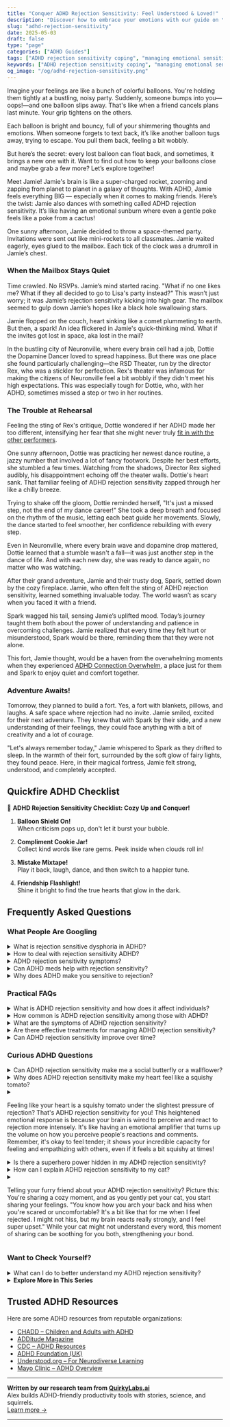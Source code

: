 ```yaml
---
title: "Conquer ADHD Rejection Sensitivity: Feel Understood & Loved!"
description: "Discover how to embrace your emotions with our guide on \"ADHD rejection sensitivity.\" Feel seen, understood, and uplifted as we explore how to keep your colorful balloons close!"
slug: "adhd-rejection-sensitivity"
date: 2025-05-03
draft: false
type: "page"
categories: ["ADHD Guides"]
tags: ["ADHD rejection sensitivity coping", "managing emotional sensitivity ADHD", "rejection sensitive dysphoria tips", "adult ADHD friendship challenges", "emotional regulation ADHD adults", "ADHD social anxiety strategies", "understanding ADHD emotional responses"]
keywords: ["ADHD rejection sensitivity coping", "managing emotional sensitivity ADHD", "rejection sensitive dysphoria tips", "adult ADHD friendship challenges", "emotional regulation ADHD adults", "ADHD social anxiety strategies", "understanding ADHD emotional responses"]
og_image: "/og/adhd-rejection-sensitivity.png"
---
```


Imagine your feelings are like a bunch of colorful balloons. You're holding them tightly at a bustling, noisy party. Suddenly, someone bumps into you—oops!—and one balloon slips away. That's like when a friend cancels plans last minute. Your grip tightens on the others.

Each balloon is bright and bouncy, full of your shimmering thoughts and emotions. When someone forgets to text back, it’s like another balloon tugs away, trying to escape. You pull them back, feeling a bit wobbly.

But here’s the secret: every lost balloon can float back, and sometimes, it brings a new one with it. Want to find out how to keep your balloons close and maybe grab a few more? Let’s explore together!

Meet Jamie! Jamie's brain is like a super-charged rocket, zooming and zapping from planet to planet in a galaxy of thoughts. With ADHD, Jamie feels everything BIG — especially when it comes to making friends. Here’s the twist: Jamie also dances with something called ADHD rejection sensitivity. It’s like having an emotional sunburn where even a gentle poke feels like a poke from a cactus!

One sunny afternoon, Jamie decided to throw a space-themed party. Invitations were sent out like mini-rockets to all classmates. Jamie waited eagerly, eyes glued to the mailbox. Each tick of the clock was a drumroll in Jamie’s chest.

### When the Mailbox Stays Quiet

Time crawled. No RSVPs. Jamie’s mind started racing. "What if no one likes me? What if they all decided to go to Lisa's party instead?" This wasn’t just worry; it was Jamie’s rejection sensitivity kicking into high gear. The mailbox seemed to gulp down Jamie’s hopes like a black hole swallowing stars.

Jamie flopped on the couch, heart sinking like a comet plummeting to earth. But then, a spark! An idea flickered in Jamie's quick-thinking mind. What if the invites got lost in space, aka lost in the mail?

In the bustling city of Neuronville, where every brain cell had a job, Dottie the Dopamine Dancer loved to spread happiness. But there was one place she found particularly challenging—the RSD Theater, run by the director Rex, who was a stickler for perfection. Rex's theater was infamous for making the citizens of Neuronville feel a bit wobbly if they didn't meet his high expectations. This was especially tough for Dottie, who, with her ADHD, sometimes missed a step or two in her routines.

### The Trouble at Rehearsal

Feeling the sting of Rex's critique, Dottie wondered if her ADHD made her too different, intensifying her fear that she might never truly [fit in with the other performers](/pages/adhd-dont-fit-in/).

One sunny afternoon, Dottie was practicing her newest dance routine, a jazzy number that involved a lot of fancy footwork. Despite her best efforts, she stumbled a few times. Watching from the shadows, Director Rex sighed audibly, his disappointment echoing off the theater walls. Dottie's heart sank. That familiar feeling of ADHD rejection sensitivity zapped through her like a chilly breeze.

Trying to shake off the gloom, Dottie reminded herself, "It's just a missed step, not the end of my dance career!" She took a deep breath and focused on the rhythm of the music, letting each beat guide her movements. Slowly, the dance started to feel smoother, her confidence rebuilding with every step.

Even in Neuronville, where every brain wave and dopamine drop mattered, Dottie learned that a stumble wasn't a fall—it was just another step in the dance of life. And with each new day, she was ready to dance again, no matter who was watching.

After their grand adventure, Jamie and their trusty dog, Spark, settled down by the cozy fireplace. Jamie, who often felt the sting of ADHD rejection sensitivity, learned something invaluable today. The world wasn’t as scary when you faced it with a friend.

Spark wagged his tail, sensing Jamie’s uplifted mood. Today’s journey taught them both about the power of understanding and patience in overcoming challenges. Jamie realized that every time they felt hurt or misunderstood, Spark would be there, reminding them that they were not alone.

This fort, Jamie thought, would be a haven from the overwhelming moments when they experienced [ADHD Connection Overwhelm](/pages/adhd-connection-overwhelm/), a place just for them and Spark to enjoy quiet and comfort together.

### Adventure Awaits!

Tomorrow, they planned to build a fort. Yes, a fort with blankets, pillows, and laughs. A safe space where rejection had no invite. Jamie smiled, excited for their next adventure. They knew that with Spark by their side, and a new understanding of their feelings, they could face anything with a bit of creativity and a lot of courage.

"Let's always remember today," Jamie whispered to Spark as they drifted to sleep. In the warmth of their fort, surrounded by the soft glow of fairy lights, they found peace. Here, in their magical fortress, Jamie felt strong, understood, and completely accepted.

## Quickfire ADHD Checklist

🌈 **ADHD Rejection Sensitivity Checklist: Cozy Up and Conquer!**

1. **Balloon Shield On!**  
   When criticism pops up, don't let it burst your bubble.

2. **Compliment Cookie Jar!**  
   Collect kind words like rare gems. Peek inside when clouds roll in!

3. **Mistake Mixtape!**  
   Play it back, laugh, dance, and then switch to a happier tune.

4. **Friendship Flashlight!**  
   Shine it bright to find the true hearts that glow in the dark.

## Frequently Asked Questions



### What People Are Googling

<details><summary>What is rejection sensitive dysphoria in ADHD?</summary><p>Rejection sensitive dysphoria (RSD) is a common emotional challenge for many with ADHD. It involves an intense, often overwhelming, emotional response to perceived or actual rejection, criticism, or disappointment. People experiencing RSD might feel suddenly deflated, sad, or even angry when they think they've let someone down or aren't meeting expectations. It's like an emotional amplifier that can make the fear of rejection much more painful, but understanding this aspect of ADHD is a great step toward managing those feelings and fostering kinder self-awareness.</p></details>
<details><summary>How to deal with rejection sensitivity ADHD?</summary><p>Dealing with rejection sensitivity when you have ADHD can feel like a daunting challenge, but you're not alone in this! A cozy first step might be to gently acknowledge your feelings – it's perfectly okay to feel hurt. Then, consider sharing your feelings with a trusted friend or a therapist who understands ADHD; talking it out can really lighten the load. Lastly, experimenting with calming techniques like deep breathing, mindfulness, or journaling could serve as comforting tools to help manage those intense emotions. Remember, taking it one step at a time is just fine.</p></details>
<details><summary>ADHD rejection sensitivity symptoms?</summary><p>Absolutely, navigating rejection sensitivity with ADHD can feel overwhelming at times, but understanding it is a great first step. This sensitivity often means experiencing intense emotional reactions to perceived or actual rejection, criticism, or disapproval. It might manifest as sudden sadness, anger, or anxiety in social situations, and it can really make relationships feel like a rollercoaster. It's important to remember that this is a common experience for many with ADHD, and finding strategies to manage these feelings can lead to more stable and rewarding interactions. You're not alone in this, and acknowledging these feelings is a key part of your journey.</p></details>
<details><summary>Can ADHD meds help with rejection sensitivity?</summary><p>Absolutely, many people find that ADHD medications can indeed help with aspects of emotional regulation, including sensitivity to rejection, which is a common experience for those with ADHD. By improving focus and decreasing impulsivity, these medications might help you process emotional responses more effectively and provide a bit of a buffer against immediate, intense reactions. It's like having a gentle filter that gives you a moment to breathe and assess situations more calmly. Of course, everyone's experience is unique, so it's a good idea to discuss your specific symptoms and treatment options with your healthcare provider.</p></details>
<details><summary>Why does ADHD make you sensitive to rejection?</summary><p>Rejection sensitivity is quite common among individuals with ADHD, and it's like having a super-sensitive emotional antenna. This heightened sensitivity often stems from the brain's wiring, where emotional regulation might be a bit more challenging due to neurotransmitter differences. Additionally, past experiences of misunderstandings or not quite fitting in can make those with ADHD more alert to signs of rejection. It's totally understandable to feel this way, and acknowledging these feelings is a great first step towards managing them.</p></details>



### Practical FAQs

<details><summary>What is ADHD rejection sensitivity and how does it affect individuals?</summary><p>Rejection sensitivity, especially when it comes to ADHD, is like having an emotional amplifier that turns up the volume on feelings of being left out or criticized. For those with ADHD, this sensitivity can make everyday interactions feel like walking through a minefield of potential emotional setbacks. It often means that criticism or perceived rejection can be felt more deeply and persistently, impacting self-esteem and social interactions. It's important to remember that this sensitivity is a common experience for many with ADHD, and recognizing it is the first step towards managing these intense emotions in a healthy way.</p></details>
<details><summary>How common is ADHD rejection sensitivity among those with ADHD?</summary><p>Oh, you’re certainly not alone in wondering about that! Rejection sensitivity is quite common among individuals with ADHD. Many people with ADHD find that they're particularly sensitive to rejection, criticism, or the perception that they've disappointed others. This heightened sensitivity is a shared experience for many, and understanding this aspect can be a comforting step toward managing those intense feelings. Remember, it's perfectly okay to feel this way, and there are strategies that can help soothe and address these feelings effectively.</p></details>
<details><summary>What are the symptoms of ADHD rejection sensitivity?</summary><p>Absolutely, I'd be glad to explain! Rejection sensitivity in ADHD can feel like an emotional rollercoaster. It often involves intense feelings of discomfort and distress when you perceive that you are being criticized or rejected, even in situations where others might not feel as strongly. This might make you more prone to feeling hurt or upset by offhand comments or actions that seem dismissive. Remember, you're not alone in feeling this way, and there are strategies and supports that can really help manage these intense emotions.</p></details>
<details><summary>Are there effective treatments for managing ADHD rejection sensitivity?</summary><p>Absolutely, there are thoughtful and effective ways to manage the feelings of rejection sensitivity that often accompany ADHD. Therapy approaches like Cognitive Behavioral Therapy (CBT) can be particularly helpful in understanding and reshaping the thoughts that lead to feelings of rejection. Additionally, working with an ADHD coach can help you develop strategies to boost self-esteem and resilience. Remember, finding the right support and techniques can make a big difference in handling these intense emotions, and you're not alone in this experience.</p></details>
<details><summary>Can ADHD rejection sensitivity improve over time?</summary><p>Absolutely, rejection sensitivity, a common experience for many with ADHD, can definitely improve over time! It often feels like a big, heavy blanket, but with the right strategies and support, you can lighten that load. Building awareness around your feelings and understanding the roots of sensitivity can be incredibly helpful. Engaging in therapy, learning coping strategies, or even joining support groups where you can share your experiences and learn from others can make a significant difference. It's all about finding the right tools and supports that work for you.</p></details>



### Curious ADHD Questions

<details><summary>Can ADHD rejection sensitivity make me a social butterfly or a wallflower?</summary><p>Absolutely, ADHD and rejection sensitivity can really sway how you interact socially, swinging you between being a lively social butterfly and a reserved wallflower. When you're feeling confident and less impacted by fears of rejection, you might find yourself fluttering energetically among friends and new acquaintances, enjoying the buzz of social interactions. On tougher days, when sensitivity to rejection feels more pronounced, you might prefer sticking close to the wall, observing rather than diving into the social whirl. It's perfectly okay to have these varying social inclinations; just remember to be kind to yourself and recognize your needs in each moment.</p></details>
<details><summary>Why does ADHD rejection sensitivity make my heart feel like a squishy tomato?</summary><p>Oh, that feeling can be really tough, can't it? When you have ADHD, rejection sensitivity often feels extra sharp because your brain amplifies emotional responses. It's like your heart becomes a squishy tomato, vulnerable and easily bruised, reacting intensely to feedback or perceived slights. Remember, it's perfectly okay to feel this way, and it's a common experience for many with ADHD. Finding gentle ways to soothe your emotions and reminding yourself that your feelings are valid can really help ease that tender tomato heart.</p></details>
<details><summary><p>Feeling like your heart is a squishy tomato under the slightest pressure of rejection? That's ADHD rejection sensitivity for you! This heightened emotional response is because your brain is wired to perceive and react to rejection more intensely. It's like having an emotional amplifier that turns up the volume on how you perceive people's reactions and comments. Remember, it's okay to feel tender; it shows your incredible capacity for feeling and empathizing with others, even if it feels a bit squishy at times!</p></summary><p>Absolutely, that feeling is all too familiar for many with ADHD. Your description of it as a "squishy tomato" really captures that delicate sensation! Rejection Sensitivity Dysphoria (RSD) can indeed make those moments feel more intense, almost as if every little 'no' or slight is amplified. It's important to remember that this deep sensitivity also reflects your deep capacity for empathy and connection. You're not alone in feeling this way, and it's perfectly okay to acknowledge and talk about these squishy moments.</p></details>
<details><summary>Is there a superhero power hidden in my ADHD rejection sensitivity?</summary><p>Absolutely, there's a kind of superpower in the heightened sensitivity that can come with ADHD! This sensitivity means you might have a deep capacity for empathy, allowing you to connect with others' feelings and experiences in a profoundly meaningful way. It can make you an intuitive friend, colleague, or leader who can genuinely understand and support the people around you. Embracing and managing this sensitivity allows you to harness it positively, turning what might sometimes feel like a vulnerability into a powerful strength.</p></details>
<details><summary>How can I explain ADHD rejection sensitivity to my cat?</summary><p>Explaining ADHD rejection sensitivity to your cat might sound like a whimsical task, but it's a sweet way to express your feelings out loud, which can be really therapeutic! Cats are wonderful, attentive companions, so while they might not understand the specifics of ADHD, they can definitely sense emotions and provide comfort. You can cuddle up with your kitty and share how you feel, using simple terms and a soft voice. This can be a comforting ritual for both of you, where their soothing purrs and your heartfelt words create a cozy, supportive space.</p></details>
<details><summary><p>Telling your furry friend about your ADHD rejection sensitivity? Picture this: You're sharing a cozy moment, and as you gently pet your cat, you start sharing your feelings. "You know how you arch your back and hiss when you're scared or uncomfortable? It's a bit like that for me when I feel rejected. I might not hiss, but my brain reacts really strongly, and I feel super upset." While your cat might not understand every word, this moment of sharing can be soothing for you both, strengthening your bond.</p></summary><p>Absolutely, sharing your feelings with your pet can be incredibly soothing. When you talk to your cat about your ADHD and how rejection sensitivity affects you, it’s a bit like unpacking a heavy load in a safe space. Your furry friend may not grasp the details, but they sense your emotions and provide comfort just by being there. This gentle exchange not only helps you process your feelings but also deepens the loving connection between you both. So go ahead, let your heart out—you might find it's just the cozy, comforting moment you both need.</p></details>



### Want to Check Yourself?

<details><summary>What can I do to better understand my ADHD rejection sensitivity?</summary><p>Understanding your ADHD rejection sensitivity is a great step towards self-awareness, and I'm here to help you through it! Start by keeping a little journal where you jot down moments when you feel this sensitivity kicking in. Note what happened, how you felt, and any triggers you might identify. This can help you see patterns and better understand your reactions. Also, chatting with a therapist or a support group can provide both professional insights and the comforting reminder that you're not alone in this. Keep nurturing your self-understanding, you're doing wonderfully!</p></details>

<script type="application/ld+json">
{
  "@context": "https://schema.org",
  "@type": "FAQPage",
  "mainEntity": [
    {
      "@type": "Question",
      "name": "What is rejection sensitive dysphoria in ADHD?",
      "acceptedAnswer": {
        "@type": "Answer",
        "text": "Rejection sensitive dysphoria (RSD) is a common emotional challenge for many with ADHD. It involves an intense, often overwhelming, emotional response to perceived or actual rejection, criticism, or disappointment. People experiencing RSD might feel suddenly deflated, sad, or even angry when they think they've let someone down or aren't meeting expectations. It's like an emotional amplifier that can make the fear of rejection much more painful, but understanding this aspect of ADHD is a great step toward managing those feelings and fostering kinder self-awareness."
      }
    },
    {
      "@type": "Question",
      "name": "How to deal with rejection sensitivity ADHD?",
      "acceptedAnswer": {
        "@type": "Answer",
        "text": "Dealing with rejection sensitivity when you have ADHD can feel like a daunting challenge, but you're not alone in this! A cozy first step might be to gently acknowledge your feelings \u2013 it's perfectly okay to feel hurt. Then, consider sharing your feelings with a trusted friend or a therapist who understands ADHD; talking it out can really lighten the load. Lastly, experimenting with calming techniques like deep breathing, mindfulness, or journaling could serve as comforting tools to help manage those intense emotions. Remember, taking it one step at a time is just fine."
      }
    },
    {
      "@type": "Question",
      "name": "ADHD rejection sensitivity symptoms?",
      "acceptedAnswer": {
        "@type": "Answer",
        "text": "Absolutely, navigating rejection sensitivity with ADHD can feel overwhelming at times, but understanding it is a great first step. This sensitivity often means experiencing intense emotional reactions to perceived or actual rejection, criticism, or disapproval. It might manifest as sudden sadness, anger, or anxiety in social situations, and it can really make relationships feel like a rollercoaster. It's important to remember that this is a common experience for many with ADHD, and finding strategies to manage these feelings can lead to more stable and rewarding interactions. You're not alone in this, and acknowledging these feelings is a key part of your journey."
      }
    },
    {
      "@type": "Question",
      "name": "Can ADHD meds help with rejection sensitivity?",
      "acceptedAnswer": {
        "@type": "Answer",
        "text": "Absolutely, many people find that ADHD medications can indeed help with aspects of emotional regulation, including sensitivity to rejection, which is a common experience for those with ADHD. By improving focus and decreasing impulsivity, these medications might help you process emotional responses more effectively and provide a bit of a buffer against immediate, intense reactions. It's like having a gentle filter that gives you a moment to breathe and assess situations more calmly. Of course, everyone's experience is unique, so it's a good idea to discuss your specific symptoms and treatment options with your healthcare provider."
      }
    },
    {
      "@type": "Question",
      "name": "Why does ADHD make you sensitive to rejection?",
      "acceptedAnswer": {
        "@type": "Answer",
        "text": "Rejection sensitivity is quite common among individuals with ADHD, and it's like having a super-sensitive emotional antenna. This heightened sensitivity often stems from the brain's wiring, where emotional regulation might be a bit more challenging due to neurotransmitter differences. Additionally, past experiences of misunderstandings or not quite fitting in can make those with ADHD more alert to signs of rejection. It's totally understandable to feel this way, and acknowledging these feelings is a great first step towards managing them."
      }
    }
  ]
}
</script>
<script type="application/ld+json">
{
  "@context": "https://schema.org",
  "@type": "Article",
  "author": {
    "@type": "Person",
    "name": "QuirkyLabs",
    "url": "https://quirkylabs.ai/about"
  },
  "headline": "\"Conquer ADHD Rejection Sensitivity: Feel Understood & Loved!\"",
  "mainEntityOfPage": "https://blog.quirkylabs.ai/pages/adhd-rejection-sensitivity/",
  "datePublished": "2025-05-03"
}
</script>
<script type="application/ld+json">
{
  "@context": "https://schema.org",
  "@type": "BreadcrumbList",
  "itemListElement": [
    {
      "@type": "ListItem",
      "position": 1,
      "name": "Home",
      "item": "https://quirkylabs.ai/"
    },
    {
      "@type": "ListItem",
      "position": 2,
      "name": "Blog",
      "item": "https://blog.quirkylabs.ai/"
    },
    {
      "@type": "ListItem",
      "position": 3,
      "name": "\"Conquer ADHD Rejection Sensitivity: Feel Understood & Loved!\"",
      "item": "https://blog.quirkylabs.ai/pages/adhd-rejection-sensitivity/"
    }
  ]
}
</script>

<details>
<summary><strong>Explore More in This Series</strong></summary>

- [Adhd Feel Alone](/pages/adhd-feel-alone/)
- [Adhd Lonely Despite Being Social](/pages/adhd-lonely-despite-being-social/)
- [Adhd Connection Overwhelm](/pages/adhd-connection-overwhelm/)
- [Adhd Hiding True Self](/pages/adhd-hiding-true-self/)
- [Adhd Isolation As Adult](/pages/adhd-isolation-as-adult/)
- [Adhd Fear Of Being Too Much](/pages/adhd-fear-of-being-too-much/)
- [Adhd Cant Explain Yourself](/pages/adhd-cant-explain-yourself/)
- [Adhd Constant Overthinking](/pages/adhd-constant-overthinking/)
</details>



## Trusted ADHD Resources

Here are some ADHD resources from reputable organizations:

- [CHADD – Children and Adults with ADHD](https://chadd.org)
- [ADDitude Magazine](https://www.additudemag.com)
- [CDC – ADHD Resources](https://www.cdc.gov/ncbddd/adhd)
- [ADHD Foundation (UK)](https://www.adhdfoundation.org.uk)
- [Understood.org – For Neurodiverse Learning](https://www.understood.org)
- [Mayo Clinic – ADHD Overview](https://www.mayoclinic.org/diseases-conditions/adhd)


---

**Written by our research team from [QuirkyLabs.ai](https://quirkylabs.ai)**  
Alex builds ADHD-friendly productivity tools with stories, science, and squirrels.  
[Learn more →](https://quirkylabs.ai)

---